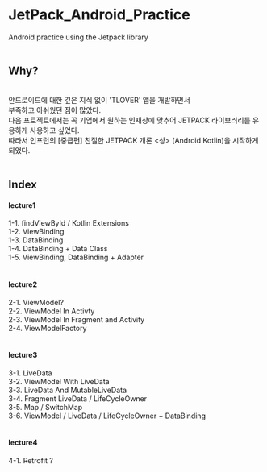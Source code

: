 # JetPack_Android_Practice
Android practice using the Jetpack library
<br>
<br>
<h2>Why?</h2>
<br>
안드로이드에 대한 깊은 지식 없이 'TLOVER' 앱을 개발하면서<br>
부족하고 아쉬웠던 점이 많았다.<br>
다음 프로젝트에서는 꼭 기업에서 원하는 인재상에 맞추어 JETPACK 라이브러리를 유용하게 사용하고 싶었다.<br>
따라서 인프런의 [중급편] 친절한 JETPACK 개론 <상> (Android Kotlin)을 시작하게 되었다.
<br>
<br>
<h2>Index</h2>
<h4>lecture1</h4>
1-1. findViewById / Kotlin Extensions
<br>
1-2. ViewBinding
<br>
1-3. DataBinding
<br>
1-4. DataBinding + Data Class
<br>
1-5. ViewBinding, DataBinding + Adapter
<br>
<br>
<h4>lecture2</h4>
2-1. ViewModel?
<br>
2-2. ViewModel In Activty
<br>
2-3. ViewModel In Fragment and Activity
<br>
2-4. ViewModelFactory
<br>
<br>
<h4>lecture3</h4>
3-1. LiveData
<br>
3-2. ViewModel With LiveData
<br>
3-3. LiveData And MutableLiveData
<br>
3-4. Fragment LiveData / LifeCycleOwner
<br>
3-5. Map / SwitchMap
<br>
3-6. ViewModel / LiveData / LifeCycleOwner + DataBinding
<br>
<br>
<h4>lecture4</h4>
4-1. Retrofit ?
